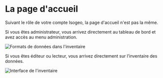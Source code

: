 # La page d&apos;accueil

Suivant le rôle de votre compte Isogeo, la page d&apos;accueil n&apos;est pas la même.

Si vous êtes administrateur, vous arrivez directement au tableau de bord et avez accès au menu administration.

![Formats de données dans l&apos;inventaire](/assets/tdb_formats.png "Page d&apos;accueil pour les administrateurs")

Si vous êtes éditeur ou lecteur, vous arrivez directement sur l’inventaire des données.

![Interface de l&apos;inventaire](/assets/inv_global.png "Page d&apos;accueil pour les éditeurs / lecteurs")
